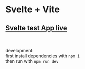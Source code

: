 # Svelte + Vite

## [Svelte test App live](https://stefanszeke.github.io/src/pages/svelteTest/index.html)

<br /><br />
development: <br />
first install dependencies with `npm i` <br />
then run with `npm run dev`

